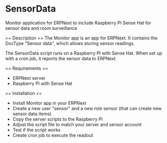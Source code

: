 # SensorData
Monitor application for ERPNext to include Raspberry PI Sense Hat for sensor data and room surveillance

== Description ==
The Monitor app is an app for ERPNext. It contains the DocType "Sensor data", which allows storing sensor readings.

The SensorData script runs on a Raspberry PI with Sense Hat. When set up with a cron job, it reports the sensor data to ERPNext.

== Requirements ==
* ERPNext server
* Raspberry PI with Sense Hat

== Installation ==
* Install Monitor app in your ERPNext
* Create a new user "sensor" and a new role sensor (that can create new sensor data items)
* Copy the server scripts to the Raspberry PI
* Adjust the script file to match your server and sensor account
* Test if the script works
* Create cron job to execute the readout
